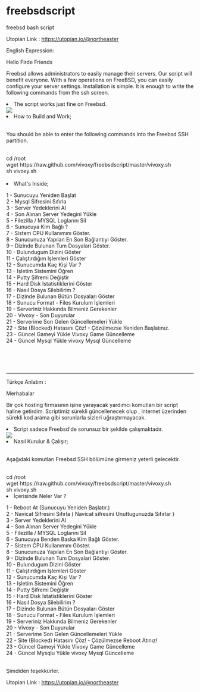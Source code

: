 # freebsdscript
freebsd bash script

Utopian Link : https://utopian.io/@northeaster

English Expression:

Hello Firde Friends

Freebsd allows administrators to easily manage their servers. Our script will benefit everyone. With a few operations on FreeBSD, you can easily configure your server settings.  Installation is simple. It is enough to write the following commands from the ssh screen.

<li>The script works just fine on Freebsd.</li>

<img src="https://image.prntscr.com/image/kmzI3E9cQhyUjE9OxdJ_Bw.png">

<li>How to Build and Work;</li>

<br>

You should be able to enter the following commands into the Freebsd SSH partition.

<br>
cd /root<br>
wget https://raw.github.com/vivoxy/freebsdscript/master/vivoxy.sh<br>
sh vivoxy.sh

 <br>

 <br>

<li>What's Inside;</li>

1 - Sunucuyu Yeniden Başlat  <br>
2 - Mysql Sifresini Sıfırla  <br>
3 - Server Yedeklerini Al <br>
4 - Son Alınan Server Yedegini Yükle <br>
5 - Filezilla / MYSQL Loglarını Sil <br>
6 - Sunucuya Kim Bağlı ? <br>
7 - Sistem CPU Kullanımını Göster. <br>
8 - Sunucunuza Yapılan En Son Bağlantıyı Göster. <br>
9 - Dizinde Bulunan Tum Dosyalari Göster. <br>
10 - Bulundugum Dizini Göster <br>
11 - Çalıştırdığım Işlemleri Göster <br>
12 - Sunucumda Kaç Kişi Var ? <br>
13 - Işletim Sistemini Öğren <br>
14 - Putty Şifremi Değiştir <br>
15 - Hard Disk Istatistiklerini Göster <br>
16 - Nasıl Dosya Silebilirim ? <br>
17 - Dizinde Bulunan Bütün Dosyaları Göster <br>
18 - Sunucu Format - Files Kurulum İşlemleri <br>
19 - Serveriniz Hakkında Bilmeniz Gerekenler <br>
20 - Vivoxy - Son Duyurular <br>
21 - Serverime Son Gelen Güncellemeleri Yükle <br>
22 - Site (Blocked) Hatasını Çöz! - Çözülmezse Yeniden Başlatınız. <br>
23 - Güncel Gameyi Yükle Vivoxy Game Güncelleme <br>
24 - Güncel Mysql Yükle vivoxy Mysql Güncelleme <br>

<br>

<br>

<br>

<hr>


Türkçe Anlatım : 

Merhabalar 

Bir çok hosting firmasının işine yarayacak yardımcı komutları bir script haline getirdim. Scriptimiz sürekli güncellenecek olup , internet üzerinden sürekli kod arama gibi sorunlarla sizleri uğraştırmayacak. 

<li>Script sadece Freebsd'de sorunsuz bir şekilde çalışmaktadır.</li>

<img src="https://image.prntscr.com/image/kmzI3E9cQhyUjE9OxdJ_Bw.png">

<li>Nasıl Kurulur & Çalışır;</li>

<br>

Aşağıdaki komutları Freebsd SSH bölümüne girmeniz yeterli gelecektir.

<br>
cd /root<br>
wget https://raw.github.com/vivoxy/freebsdscript/master/vivoxy.sh<br>
sh vivoxy.sh

<br>

<li>İçerisinde Neler Var ? </li>

1 - Reboot At (Sunucuyu Yeniden Başlatır.) <br>
2 - Navicat Sifresini Sıfırla ( Navicat sifresini Unuttugunuzda Sıfırlar ) <br>
3 - Server Yedeklerini Al <br>
4 - Son Alınan Server Yedegini Yükle <br>
5 - Filezilla / MYSQL Loglarını Sil <br>
6 - Sunucuya Benden Baska Kim Bağlı Göster. <br>
7 - Sistem CPU Kullanımını Göster. <br>
8 - Sunucunuza Yapılan En Son Bağlantıyı Göster. <br>
9 - Dizinde Bulunan Tum Dosyalari Göster. <br>
10 - Bulundugum Dizini Göster <br>
11 - Çalıştırdığım Işlemleri Göster <br>
12 - Sunucumda Kaç Kişi Var ? <br>
13 - Işletim Sistemini Öğren <br>
14 - Putty Şifremi Değiştir <br>
15 - Hard Disk Istatistiklerini Göster <br>
16 - Nasıl Dosya Silebilirim ? <br>
17 - Dizinde Bulunan Bütün Dosyaları Göster <br>
18 - Sunucu Format - Files Kurulum İşlemleri <br>
19 - Serveriniz Hakkında Bilmeniz Gerekenler <br>
20 - Vivoxy - Son Duyurular <br>
21 - Serverime Son Gelen Güncellemeleri Yükle <br>
22 - Site (Blocked) Hatasını Çöz! - Çözülmezse Reboot Atınız! <br>
23 - Güncel Gameyi Yükle Vivoxy Game Güncelleme <br>
24 - Güncel Mysqlu Yükle vivoxy Mysql Güncelleme <br>
<br>

Şimdiden teşekkürler.


Utopian Link : https://utopian.io/@northeaster

